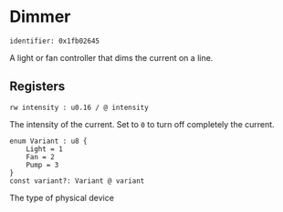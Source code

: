 # Dimmer

    identifier: 0x1fb02645
    
A light or fan controller that dims the current on a line.

## Registers

    rw intensity : u0.16 / @ intensity
    
The intensity of the current. Set to ``0`` to turn off completely the current.

    enum Variant : u8 {
        Light = 1
        Fan = 2
        Pump = 3
    }
    const variant?: Variant @ variant
    
The type of physical device
